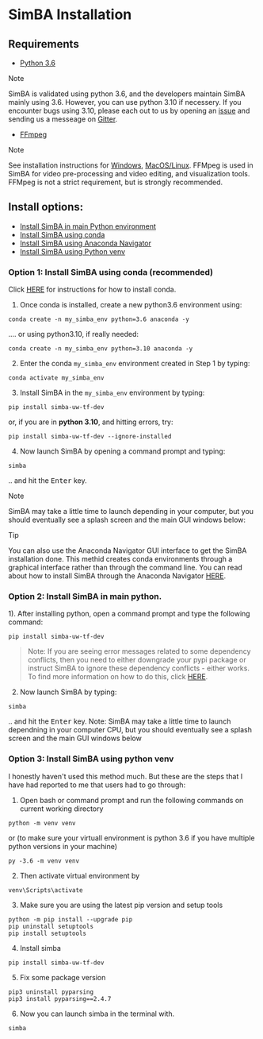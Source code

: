 # SimBA Installation

## Requirements
* [Python 3.6](https://www.python.org/downloads/release/python-360/)
>[!NOTE]  
> SimBA is validated using python 3.6, and the developers maintain SimBA mainly using 3.6. However, you can use python 3.10 if necessery. If you encounter bugs using 3.10, please each out to us by opening an [issue](https://github.com/sgoldenlab/simba/issues) and sending us a messeage on [Gitter](https://app.gitter.im/#/room/#SimBA-Resource_community).
* [FFmpeg](https://www.ffmpeg.org/)
>[!NOTE] 
> See installation instructions for [Windows](https://m.wikihow.com/Install-FFmpeg-on-Windows), [MacOS/Linux](https://www.ffmpeg.org/download.html). FFMpeg is used in SimBA for video pre-processing and video editing, and visualization tools. FFMpeg is not a strict requirement, but is strongly recommended.

## Install options:

* [Install SimBA in main Python environment](https://github.com/sgoldenlab/simba/blob/master/docs/installation_new.md#option-2-install-simba-in-main-python)
* [Install SimBA using conda](https://github.com/sgoldenlab/simba/blob/master/docs/installation_new.md#option-1-install-simba-using-conda-recommended)
* [Install SimBA using Anaconda Navigator](https://github.com/sgoldenlab/simba/blob/master/docs/anaconda_installation.md)
* [Install SimBA using Python venv](https://github.com/sgoldenlab/simba/blob/master/docs/installation_new.md#option-3-install-simba-using-python-venv)


### Option 1: Install SimBA using conda (recommended)

Click [HERE](https://docs.conda.io/projects/conda/en/latest/user-guide/install/index.html) for instructions for how to install conda.

1. Once conda is installed, create a new python3.6 environment using:

`````````
conda create -n my_simba_env python=3.6 anaconda -y
`````````

.... or using python3.10, if really needed:

`````````
conda create -n my_simba_env python=3.10 anaconda -y
`````````


2. Enter the conda `my_simba_env` environment created in Step 1 by typing:

`````````
conda activate my_simba_env
`````````


3. Install SimBA in the `my_simba_env` environment by typing:

```
pip install simba-uw-tf-dev
```

or, if you are in **python 3.10**, and hitting errors, try:
````
pip install simba-uw-tf-dev --ignore-installed
````

4) Now launch SimBA by opening a command prompt and typing:

`````````
simba
`````````

.. and hit the  <kbd>Enter</kbd> key.

>[!NOTE]
> SimBA may take a little time to launch depending in your computer, but you should eventually see a splash screen and the main GUI windows below:

> [!TIP]
> You can also use the Anaconda Navigator GUI interface to get the SimBA installation done. This methid creates conda environments through a graphical interface rather than through the command line. You can read about how to install SimBA through the Anaconda Navigator [HERE](https://github.com/sgoldenlab/simba/blob/master/docs/anaconda_installation.md).


### Option 2: Install SimBA in main python.

1). After installing python, open a command prompt and type the following command:

```
pip install simba-uw-tf-dev
```

>Note: If you are seeing error messages related to some dependency conflicts, then you need to either downgrade your pypi package or instruct SimBA to ignore these dependency conflicts - either works. To find more information on how to do this, click [HERE](https://github.com/sgoldenlab/simba/blob/master/docs/FAQ.md#when-i-install-or-update-simba-i-see-a-bunch-or-messages-in-the-console-telling-there-has-been-some-dependency-conflicts-the-messages-may-look-a-little-like-this).

2) Now launch SimBA by typing:

`````````
simba
`````````

.. and hit the  <kbd>Enter</kbd> key. Note: SimBA may take a little time to launch dependning in your computer CPU, but you should eventually see a splash screen and the main GUI windows below


### Option 3: Install SimBA using python venv

I honestly haven't used this method much. But these are the steps that I have had reported to me that users had to go through: 

1. Open bash or command prompt and run the following commands on current working directory 
``` 
python -m venv venv
```
or (to make sure your virtuall environment is python 3.6 if you have multiple python versions in your machine)
```
py -3.6 -m venv venv
```

2. Then activate virtual environment by 
```
venv\Scripts\activate
```
3. Make sure you are using the latest pip version and setup tools
```
python -m pip install --upgrade pip
pip uninstall setuptools
pip install setuptools
```
4. Install simba 
```
pip install simba-uw-tf-dev
```

5. Fix some package version
```
pip3 uninstall pyparsing
pip3 install pyparsing==2.4.7
```

6. Now you can launch simba in the terminal with. 
```
simba
```
